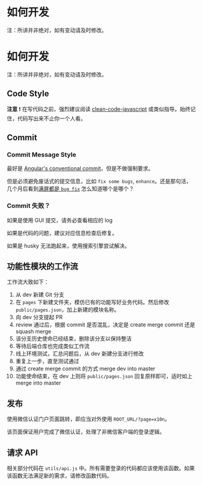# 如何开发

注：所讲并非绝对，如有变动请及时修改。

# 如何开发

注：所讲并非绝对，如有变动请及时修改。

## Code Style

**注意** ❗ 在写代码之前，强烈建议阅读 [clean-code-javascript](https://github.com/ryanmcdermott/clean-code-javascript) 或类似指导。始终记住，代码写出来不止你一个人看。

## Commit

### Commit Message Style

最好是 [Angular's conventional commit](https://github.com/angular/angular/blob/master/CONTRIBUTING.md#commit)，但是不做强制要求。

但是必须避免废话式的提交信息，比如 `fix some bugs`, `enhance`。还是那句活，几个月后看到[满屏都是 `bug fix`](https://github.com/treehollow/treehollow-backend/commits/master) 怎么知道哪个是哪个？

### Commit 失败？

如果是使用 GUI 提交，请务必查看相应的 log

如果是代码的问题，建议对应信息检查后修复。

如果是 husky 无法跑起来，使用搜索引擎尝试解决。

## 功能性模块的工作流

工作流大致如下：

1. 从 dev 新建 Git 分支
2. 在 `pages` 下新建文件夹，模仿已有的功能写好业务代码。然后修改 `public/pages.json`，加上新建的模块名称。
4. 向 dev 分支提起 PR
5. review 通过后，根据 commit 是否混乱，决定是 create merge commit 还是 squash merge
6. 该分支历史使命已经结束，删除该分支以保持整洁
7. 等待后端仓库也完成类似工作流
8. 线上环境测试，汇总问题后，从 dev 新建分支进行修改
9. 重复上一步，直至测试通过
10. 通过 create merge commit 的方式 merge dev into master
11. 功能使命结束，在 dev 上则将 `public/pages.json` 回复原样即可，适时如上 merge into master

## 发布

使用微信认证门户页面跳转，即应当对外使用 `ROOT_URL/?page=x10n`。

该页面保证用户完成了微信认证，处理了非微信客户端的登录逻辑。

## 请求 API

相关部分代码在 `utils/api.js` 中。所有需要登录的代码都应该使用该函数。如果该函数无法满足新的需求，请修改函数代码。
